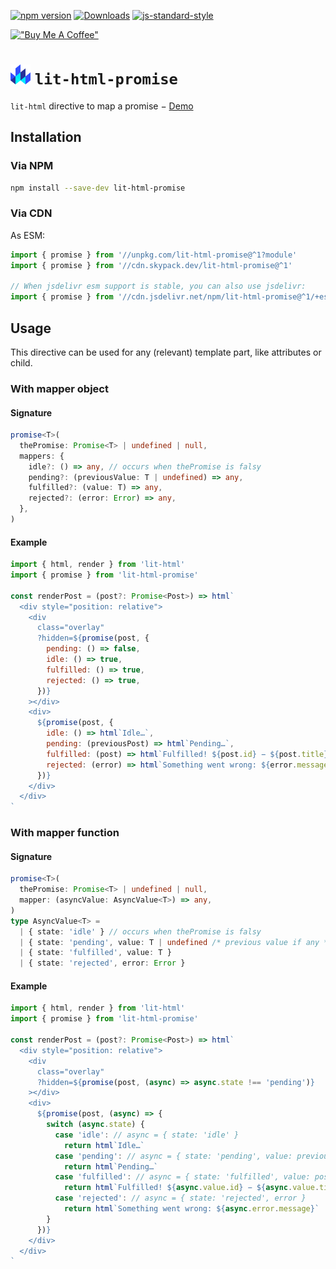 
[![npm version](https://badge.fury.io/js/lit-html-promise.svg)](https://badge.fury.io/js/lit-html-promise)
[![Downloads](https://img.shields.io/npm/dm/lit-html-promise.svg)](https://www.npmjs.com/package/lit-html-promise)
[![js-standard-style](https://img.shields.io/badge/code%20style-standard-brightgreen.svg)](http://standardjs.com)

[!["Buy Me A Coffee"](https://www.buymeacoffee.com/assets/img/custom_images/orange_img.png)](https://www.buymeacoffee.com/SacDeNoeuds)

# ![Logo](https://github.com/SacDeNoeuds/lit-html-promise/blob/main/docs/assets/favicon-32x32.png) `lit-html-promise`

`lit-html` directive to map a promise − [Demo](https://sacdenoeuds.github.io/lit-html-promise/)

## Installation

### Via NPM

```bash
npm install --save-dev lit-html-promise
```

### Via CDN

As ESM:
```js
import { promise } from '//unpkg.com/lit-html-promise@^1?module'
import { promise } from '//cdn.skypack.dev/lit-html-promise@^1'

// When jsdelivr esm support is stable, you can also use jsdelivr:
import { promise } from '//cdn.jsdelivr.net/npm/lit-html-promise@^1/+esm'
```

## Usage

This directive can be used for any (relevant) template part, like attributes or child.

### With mapper object

#### Signature

```ts
promise<T>(
  thePromise: Promise<T> | undefined | null,
  mappers: {
    idle?: () => any, // occurs when thePromise is falsy
    pending?: (previousValue: T | undefined) => any,
    fulfilled?: (value: T) => any,
    rejected?: (error: Error) => any,
  },
)
```

#### Example

```js
import { html, render } from 'lit-html'
import { promise } from 'lit-html-promise'

const renderPost = (post?: Promise<Post>) => html`
  <div style="position: relative">
    <div
      class="overlay"
      ?hidden=${promise(post, {
        pending: () => false,
        idle: () => true,
        fulfilled: () => true,
        rejected: () => true,
      })}
    ></div>
    <div>
      ${promise(post, {
        idle: () => html`Idle…`,
        pending: (previousPost) => html`Pending…`,
        fulfilled: (post) => html`Fulfilled! ${post.id} − ${post.title}`,
        rejected: (error) => html`Something went wrong: ${error.message}`,
      })}
    </div>
  </div>
`
```

### With mapper function

#### Signature

```ts
promise<T>(
  thePromise: Promise<T> | undefined | null,
  mapper: (asyncValue: AsyncValue<T>) => any,
)
type AsyncValue<T> =
  | { state: 'idle' } // occurs when thePromise is falsy
  | { state: 'pending', value: T | undefined /* previous value if any */ }
  | { state: 'fulfilled', value: T }
  | { state: 'rejected', error: Error }
```

#### Example

```js
import { html, render } from 'lit-html'
import { promise } from 'lit-html-promise'

const renderPost = (post?: Promise<Post>) => html`
  <div style="position: relative">
    <div
      class="overlay"
      ?hidden=${promise(post, (async) => async.state !== 'pending')}
    ></div>
    <div>
      ${promise(post, (async) => {
        switch (async.state) {
          case 'idle': // async = { state: 'idle' }
            return html`Idle…`
          case 'pending': // async = { state: 'pending', value: previousValue | undefined }
            return html`Pending…`
          case 'fulfilled': // async = { state: 'fulfilled', value: post }
            return html`Fulfilled! ${async.value.id} − ${async.value.title}`
          case 'rejected': // async = { state: 'rejected', error }
            return html`Something went wrong: ${async.error.message}`
        }
      })}
    </div>
  </div>
`
```
